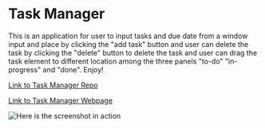 # Task Manager

This is an application for user to input tasks and due date from a window input and place by clicking the "add task" button and user can delete the task by clicking the "delete" button to delete the task and user can drag the task element to different location among the three panels "to-do" "in-progress" and "done". Enjoy!

[Link to Task Manager Repo](https://github.com/William-figure/TASK-MANAGER)

[Link to Task Manager Webpage](https://william-figure.github.io/TASK-MANAGER/)

![Here is the screenshot in action](./assets/img/task-manager.gif)